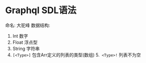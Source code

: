 # Graphql SDL语法

命名: 大驼峰
数据结构:

1. Int 数字
2. Float 浮点型
3. String 字符串
4. `[<Type>]` 包含Arr定义的列表的类型(数组)
   5.` <Type>!` 列表不为空